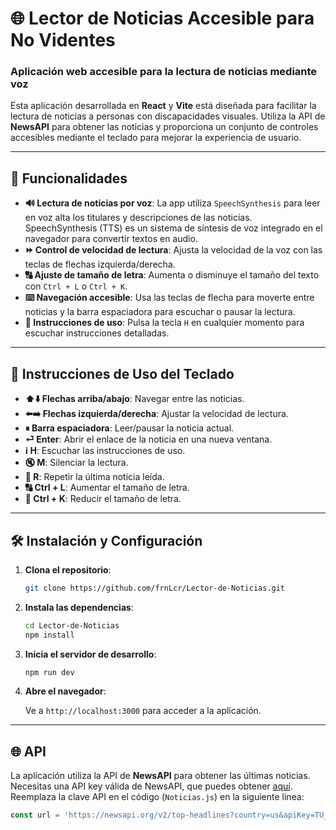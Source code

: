 # 🌐 Lector de Noticias Accesible para No Videntes

### Aplicación web accesible para la lectura de noticias mediante voz

Esta aplicación desarrollada en **React** y **Vite** está diseñada para facilitar la lectura de noticias a personas con discapacidades visuales. Utiliza la API de **NewsAPI** para obtener las noticias y proporciona un conjunto de controles accesibles mediante el teclado para mejorar la experiencia de usuario.

---

## 🚀 Funcionalidades

* **🔊 Lectura de noticias por voz**: La app utiliza `SpeechSynthesis` para leer en voz alta los titulares y descripciones de las noticias. SpeechSynthesis (TTS) es un sistema de síntesis de voz integrado en el navegador para convertir textos en audio.
* **⏩ Control de velocidad de lectura**: Ajusta la velocidad de la voz con las teclas de flechas izquierda/derecha.
* **🔠 Ajuste de tamaño de letra**: Aumenta o disminuye el tamaño del texto con `Ctrl + L` o `Ctrl + K`.
* **⌨️ Navegación accesible**: Usa las teclas de flecha para moverte entre noticias y la barra espaciadora para escuchar o pausar la lectura.
* **📖 Instrucciones de uso**: Pulsa la tecla `H` en cualquier momento para escuchar instrucciones detalladas.

---

## 📖 Instrucciones de Uso del Teclado

* **⬆️⬇️ Flechas arriba/abajo**: Navegar entre las noticias.
* **⬅️➡️ Flechas izquierda/derecha**: Ajustar la velocidad de lectura.
* **⏸ Barra espaciadora**: Leer/pausar la noticia actual.
* **⏎ Enter**: Abrir el enlace de la noticia en una nueva ventana.
* **ℹ️ H**: Escuchar las instrucciones de uso.
* **🔇 M**: Silenciar la lectura.
* **🔁 R**: Repetir la última noticia leída.
* **🔠 Ctrl + L**: Aumentar el tamaño de letra.
* **🔡 Ctrl + K**: Reducir el tamaño de letra.

---

## 🛠️ Instalación y Configuración

1. **Clona el repositorio**:

    ```bash
    git clone https://github.com/frnLcr/Lector-de-Noticias.git
    ```

2. **Instala las dependencias**:

    ```bash
    cd Lector-de-Noticias
    npm install
    ```

3. **Inicia el servidor de desarrollo**:

    ```bash
    npm run dev
    ```

4. **Abre el navegador**:

    Ve a `http://localhost:3000` para acceder a la aplicación.

---

## 🌐 API

La aplicación utiliza la API de **NewsAPI** para obtener las últimas noticias. Necesitas una API key válida de NewsAPI, que puedes obtener [aquí](https://newsapi.org/). Reemplaza la clave API en el código (`Noticias.js`) en la siguiente línea:

```javascript
const url = 'https://newsapi.org/v2/top-headlines?country=us&apiKey=TU_API_KEY';

